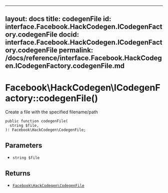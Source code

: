 
***

layout: docs
title: codegenFile
id: interface.Facebook.HackCodegen.ICodegenFactory.codegenFile
docid: interface.Facebook.HackCodegen.ICodegenFactory.codegenFile
permalink: /docs/reference/interface.Facebook.HackCodegen.ICodegenFactory.codegenFile.md
---







# Facebook\\HackCodegen\\ICodegenFactory::codegenFile()




Create a file with the specified filename/path




``` Hack
public function codegenFile(
  string $file,
): Facebook\HackCodegen\CodegenFile;
```




## Parameters




- ` string $file `




## Returns




+ [` Facebook\HackCodegen\CodegenFile `](<class.Facebook.HackCodegen.CodegenFile.md>)